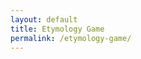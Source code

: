 ```yaml
---
layout: default
title: Etymology Game
permalink: /etymology-game/
---
```


<div id="etymology-game-root"></div>
<script src="https://unpkg.com/react@18/umd/react.production.min.js"></script>
<script src="https://unpkg.com/react-dom@18/umd/react-dom.production.min.js"></script>
<script src="https://cdnjs.cloudflare.com/ajax/libs/lodash.js/4.17.21/lodash.min.js"></script>
<script src="https://cdnjs.cloudflare.com/ajax/libs/recharts/2.12.0/Recharts.min.js"></script>
<script src="/etymology-game/game.js"></script>
